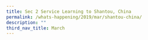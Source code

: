 ```yaml
---
title: Sec 2 Service Learning to Shantou, China
permalink: /whats-happening/2019/mar/shantou-china/
description: ""
third_nav_title: March
---
```


